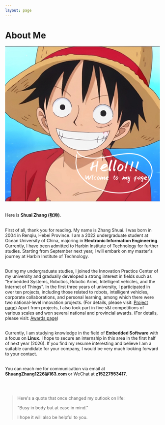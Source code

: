 ```yaml
---
layout: page
---
```


# About Me


<img src="/images/Hello.jpg"  alt="/images/Hello" class="floatpic" with="1000">

<br>Here is **Shuai Zhang (张帅)**.

<br>First of all, thank you for reading. My name is Zhang Shuai. I was born in 2004 in Renqiu, Hebei Province. I am a 2022 undergraduate student at Ocean University of China, majoring in **Electronic Information Engineering**. Currently, I have been admitted to Harbin Institute of Technology for further studies. Starting from September next year, I will embark on my master's journey at Harbin Institute of Technology.

<br>During my undergraduate studies, I joined the Innovation Practice Center of my university and gradually developed a strong interest in fields such as "Embedded Systems, Robotics, Robotic Arms, Intelligent vehicles, and the Internet of Things". In the first three years of university, I participated in over ten projects, including those related to robots, intelligent vehicles, corporate collaborations, and personal learning, among which there were two national-level innovation projects. (For details, please visit: [Project page](https://fengwuyunshang.github.io/projects/)) Apart from projects, I also took part in five s&t competitions of various scales and won several national and provincial awards. (For details, please visit: [Awards page](https://fengwuyunshang.github.io/awards/))

<br>Currently, I am studying knowledge in the field of **Embedded Software** with a focus on **Linux**. I hope to secure an internship in this area in the first half of next year (2026). If you find my resume interesting and believe I am a suitable candidate for your company, I would be very much looking forward to your contact.

<br>You can reach me for communication via email at **ShuangZhang1226@163.com** or WeChat at **z15227553417**.

<br>
<br>

>Here's a quote that once changed my outlook on life: 
>
>"Busy in body but at ease in mind." 
>
>I hope it will also be helpful to you.
